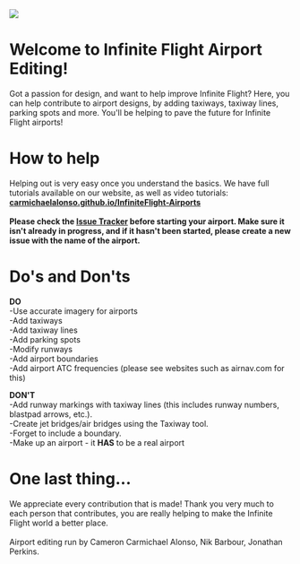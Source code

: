 <img src="http://3.bp.blogspot.com/-fKTKY3P8Ie0/U74Ufh1kIhI/AAAAAAAAAdI/TJyapM-vsSo/s1600/InfiniteFlightLogo450x180.png" />

Welcome to Infinite Flight Airport Editing!
===================
Got a passion for design, and want to help improve Infinite Flight? Here, you can help contribute to airport designs, by adding taxiways, taxiway lines, parking spots and more. You'll be helping to pave the future for Infinite Flight airports!

How to help
===================
Helping out is very easy once you understand the basics. We have full tutorials available on our website, as well as video tutorials:<br>
**[carmichaelalonso.github.io/InfiniteFlight-Airports](http://carmichaelalonso.github.io/InfiniteFlight-Airports/)**<br><br>
**Please check the [Issue Tracker](https://github.com/carmichaelalonso/InfiniteFlight-Airports/issues) before starting your airport. Make sure it isn't already in progress, and if it hasn't been started, please create a new issue with the name of the airport.**

Do's and Don'ts
==================
**DO**<br>
-Use accurate imagery for airports<br>
-Add taxiways<br>
-Add taxiway lines<br>
-Add parking spots<br>
-Modify runways<br>
-Add airport boundaries<br>
-Add airport ATC frequencies (please see websites such as airnav.com for this)<br>

**DON'T**<br>
-Add runway markings with taxiway lines (this includes runway numbers, blastpad arrows, etc.).<br>
-Create jet bridges/air bridges using the Taxiway tool.<br>
-Forget to include a boundary.<br>
-Make up an airport - it **HAS** to be a real airport<br>

One last thing...
==================
We appreciate every contribution that is made! Thank you very much to each person that contributes, you are really helping to make the Infinite Flight world a better place.
<br><br>
Airport editing run by Cameron Carmichael Alonso, Nik Barbour, Jonathan Perkins.
